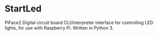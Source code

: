 # StartLed
PiFace2 Digital circuit board CLI/Interpreter interface for controlling LED lights, for use with Raspberry Pi. Written in Python 3.
